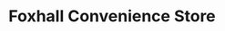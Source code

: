 ---
title: "Foxhall Convenience Store"
url: /ipswich/foxhall-convenience-store/
shop: Lebensmittel
---